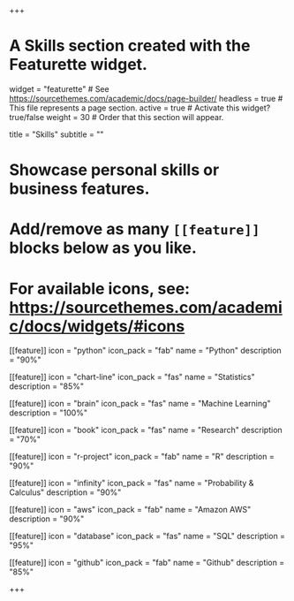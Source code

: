 +++
# A Skills section created with the Featurette widget.
widget = "featurette"  # See https://sourcethemes.com/academic/docs/page-builder/
headless = true  # This file represents a page section.
active = true  # Activate this widget? true/false
weight = 30  # Order that this section will appear.

title = "Skills"
subtitle = ""

# Showcase personal skills or business features.
# 
# Add/remove as many `[[feature]]` blocks below as you like.
# 
# For available icons, see: https://sourcethemes.com/academic/docs/widgets/#icons

[[feature]]
  icon = "python"
  icon_pack = "fab"
  name = "Python"
  description = "90%"
  
[[feature]]
  icon = "chart-line"
  icon_pack = "fas"
  name = "Statistics"
  description = "85%"  
  
[[feature]]
  icon = "brain"
  icon_pack = "fas"
  name = "Machine Learning"
  description = "100%"

[[feature]]
  icon = "book"
  icon_pack = "fas"
  name = "Research"
  description = "70%"
  
[[feature]]
  icon = "r-project"
  icon_pack = "fab"
  name = "R"
  description = "90%"

[[feature]]
  icon = "infinity"
  icon_pack = "fas"
  name = "Probability & Calculus"
  description = "90%"

[[feature]]
  icon = "aws"
  icon_pack = "fab"
  name = "Amazon AWS"
  description = "90%"

[[feature]]
  icon = "database"
  icon_pack = "fas"
  name = "SQL"
  description = "95%"

[[feature]]
  icon = "github"
  icon_pack = "fab"
  name = "Github"
  description = "85%"

+++
